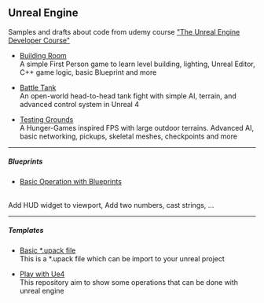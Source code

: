 ## Unreal Engine

Samples and drafts about code from udemy course ["The Unreal Engine Developer Course"](https://www.udemy.com/unrealcourse/learn/v4/)


* [Building Room](https://github.com/NelsonBilber/ue4.udemy.unrealcourse.buildingroom) <br/> A simple First Person game to learn level building, lighting, Unreal Editor, C++ game logic, basic Blueprint and more

* [Battle Tank](https://github.com/NelsonBilber/ue4.udemy.unrealcourse.battletank) <br/> An open-world head-to-head tank fight with simple AI, terrain, and advanced control system in Unreal 4

* [Testing Grounds](https://github.com/NelsonBilber/ue4.udemy.unrealcourse.testinggrounds) <br/> A Hunger-Games inspired FPS with large outdoor terrains. Advanced AI, basic networking, pickups, skeletal meshes, checkpoints and more

---

##### Blueprints

* [Basic Operation with Blueprints](https://github.com/NelsonBilber/ue4.bp.basic.operations) 
<br/>
Add HUD widget to viewport, Add two numbers, cast strings, ...

---

##### Templates

* [Basic *.upack file](https://github.com/NelsonBilber/ue4.basictemplate) 
<br/> This is a *.upack file which can be import to your unreal project

* [Play with Ue4 ](https://github.com/NelsonBilber/ue4.playwithue4) 
<br/> This repository aim to show some operations that can be done with unreal engine
